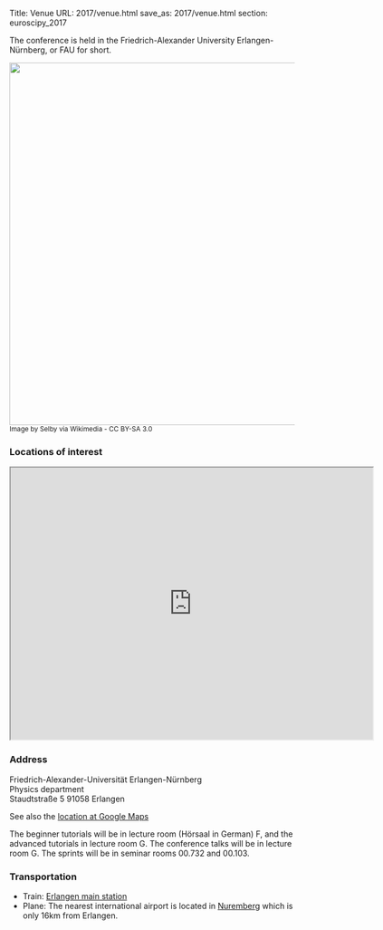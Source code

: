 Title: Venue
URL: 2017/venue.html
save_as: 2017/venue.html
section: euroscipy_2017

The conference is held in the Friedrich-Alexander University Erlangen-Nürnberg, or FAU for short.

<img src='https://upload.wikimedia.org/wikipedia/commons/thumb/2/2b/Schloss-Erlangen02.JPG/1280px-Schloss-Erlangen02.JPG' width=640></img>
<br /><small>Image by Selby via Wikimedia - CC BY-SA 3.0</small>

### Locations of interest

<iframe src="https://www.google.com/maps/d/embed?mid=1DnWwatmbpTOaL-frOGby6yXbUAI" width="640" height="480"></iframe>
<br />

### Address

Friedrich-Alexander-Universität Erlangen-Nürnberg </br>
Physics department </br>
Staudtstraße 5 91058 Erlangen

See also the [location at Google Maps](https://goo.gl/maps/MSkaijsHbL52)

The beginner tutorials will be in lecture room (Hörsaal in German) F, and the advanced tutorials in lecture room G.
The conference talks will be in lecture room G. The sprints will be in seminar rooms 00.732 and 00.103.


### Transportation

* Train: [Erlangen main station](https://www.google.de/maps/place/Hauptbahnhof+Erlangen/)
* Plane: The nearest international airport is located in [Nuremberg](http://www.airport-nuernberg.de/english) which is only 16km from Erlangen.
